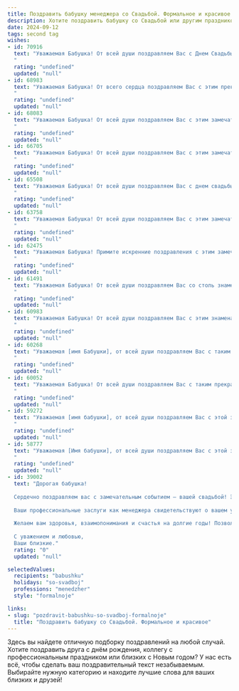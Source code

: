 ```yaml
---
title: Поздравить бабушку менеджера со Свадьбой. Формальное и красивое
description: Хотите поздравить бабушку со Свадьбой или другим праздником? Наш ИИ создаст незабываемое поздравление, а вы обязательно выделитесь среди других.  
date: 2024-09-12
tags: second tag
wishes:
- id: 70916
  text: "Уважаемая Бабушка! От всей души поздравляем Вас с Днем Свадьбы! Желаем Вам крепкого здоровья, семейного благополучия и долгих лет совместной жизни, наполненных любовью, радостью и взаимопониманием. Пусть Ваша любовь, как хорошее вино, с годами становится только крепче!
  "
  rating: "undefined"
  updated: "null"
- id: 68983
  text: "Уважаемая Бабушка! От всего сердца поздравляем Вас с этим прекрасным днем - с Днем Вашей свадьбы! Желаем Вам крепкого здоровья, неиссякаемой любви и семейного благополучия. Пусть эта дата станет еще одним символом Вашей счастливой и долгой жизни!
  "
  rating: "undefined"
  updated: "null"
- id: 68083
  text: "Уважаемая Бабушка! От всей души поздравляем Вас с этим замечательным днем - днем Вашей золотой свадьбы! Желаем Вам крепкого здоровья, неиссякаемой любви и семейного счастья! Пусть этот день станет символом Вашей долгой и красивой истории любви, а Ваши внуки и правнуки продолжат Вашу семейную традицию - традицию любви, уважения и гармонии.
  "
  rating: "undefined"
  updated: "null"
- id: 66705
  text: "Уважаемая Бабушка! От всей души поздравляем Вас с этим замечательным событием - свадьбой Вашей [имя внука/внучки]! Желаем Вам, чтобы этот день стал началом новой, счастливой главы в Вашей жизни, наполненной любовью, радостью и благополучием. Пусть Ваша свадьба станет ярким праздником, который Вы будете вспоминать с теплотой и ностальгией!
  "
  rating: "undefined"
  updated: "null"
- id: 65508
  text: "Уважаемая Бабушка! От всей души поздравляем Вас с днем свадьбы! Желаем Вам долгих лет счастья, любви и взаимопонимания. Пусть Ваша жизнь будет наполнена радостью, теплом и заботой друг о друге. Пусть каждый день Вашей совместной жизни будет особенным, а профессиональные успехи продолжат радовать Вас. Счастья Вам, крепкого здоровья, благополучия и  всего самого светлого!
  "
  rating: "undefined"
  updated: "null"
- id: 63758
  text: "Уважаемая Бабушка! От всей души поздравляем Вас с этим замечательным событием - свадьбой! Желаем Вам и молодожёнам долгих лет совместной жизни, наполненной счастьем, любовью и взаимопониманием. Пусть Ваша мудрость и опыт всегда будут опорой для этой молодой семьи.
  "
  rating: "undefined"
  updated: "null"
- id: 62475
  text: "Уважаемая Бабушка! Примите искренние поздравления с этим замечательным днем – днем вашей свадьбы! Желаем вам крепкого здоровья, семейного благополучия,  неиссякаемой энергии и радости. Пусть эта дата станет напоминанием о вашей любви и верности, а ваша работа менеджером приносит вам удовлетворение и успех.
  "
  rating: "undefined"
  updated: "null"
- id: 61491
  text: "Уважаемая Бабушка! От всей души поздравляем Вас со столь знаменательным событием - свадьбой Ваших близких! Желаем им крепкой любви, безграничного счастья и долгих лет совместной жизни. Пусть их союз будет наполнен гармонией, взаимопониманием и нежностью. Будьте здоровы и счастливы!
  "
  rating: "undefined"
  updated: "null"
- id: 60983
  text: "Уважаемая Бабушка! От всей души поздравляем Вас с этим знаменательным событием - свадьбой Вашего внука! Желаем Вам крепкого здоровья, долголетия и чтобы эта радостная семейная традиция передавалась из поколения в поколение! Пусть Ваш опыт профессионального менеджера помогает Вам создавать уют и гармонию в Вашей семье!
  "
  rating: "undefined"
  updated: "null"
- id: 60268
  text: "Уважаемая [имя Бабушки], от всей души поздравляем Вас с таким знаменательным событием - свадьбой Вашего [имя внука/внучки]! Желаем Вам крепкого здоровья, долгих лет жизни, семейного счастья и благополучия. Пусть этот день станет началом новой, счастливой главы Вашей жизни, наполненной радостью, любовью и заботой!
  "
  rating: "undefined"
  updated: "null"
- id: 60052
  text: "Уважаемая Бабушка! От всей души поздравляем Вас с таким прекрасным событием - Вашей свадьбой! Желаем Вам долгих лет совместной жизни, наполненных счастьем, любовью и взаимопониманием. Пусть Ваша работа менеджера приносит Вам удовлетворение и новые возможности, а в семейной жизни царит уют и гармония!
  "
  rating: "undefined"
  updated: "null"
- id: 59272
  text: "Уважаемая [имя бабушки], от всей души поздравляем Вас с этой знаменательной датой! Желаем Вам и Вашему супругу долгих лет совместной жизни, наполненных любовью, счастьем и взаимопониманием. Пусть Ваша свадьба станет ярким событием, которое Вы будете вспоминать с теплотой и радостью!
  "
  rating: "undefined"
  updated: "null"
- id: 58777
  text: "Уважаемая [Имя бабушки], от всей души поздравляем Вас с этой знаменательной датой! Желаем Вам крепкого здоровья, семейного благополучия и долгих счастливых лет жизни! Пусть любовь и радость всегда царят в Вашем доме.
  "
  rating: "undefined"
  updated: "null"
- id: 39002
  text: "Дорогая бабушка!
  
  Сердечно поздравляем вас с замечательным событием – вашей свадьбой! Это радостный и значимый момент, который наполнен любовью, надеждой и новыми начинаниями. Пусть ваша жизнь вместе будет яркой, гармоничной и исполненной счастливых мгновений.
  
  Ваши профессиональные заслуги как менеджера свидетельствуют о вашем умении планировать и организовывать, а теперь пусть эти качества помогут создать крепкую и счастливою семью.
  
  Желаем вам здоровья, взаимопонимания и счастья на долгие годы! Позвольте каждому дню приносить вам радость и гармонию.
  
  С уважением и любовью,
  Ваши близкие."
  rating: "0"
  updated: "null"

selectedValues:
  recipients: "babushku"
  holidays: "so-svadboj"
  professions: "menedzher"
  style: "formalnoje"

links:
- slug: "pozdravit-babushku-so-svadboj-formalnoje"
  title: "Поздравить бабушку со Свадьбой. Формальное и красивое"
---
```


Здесь вы найдете отличную подборку поздравлений на любой случай. 
Хотите поздравить друга с днём рождения, коллегу с профессиональным праздником или близких с Новым годом? У нас есть всё, чтобы сделать ваш поздравительный текст незабываемым. Выбирайте нужную категорию и находите лучшие слова для ваших близких и друзей!
